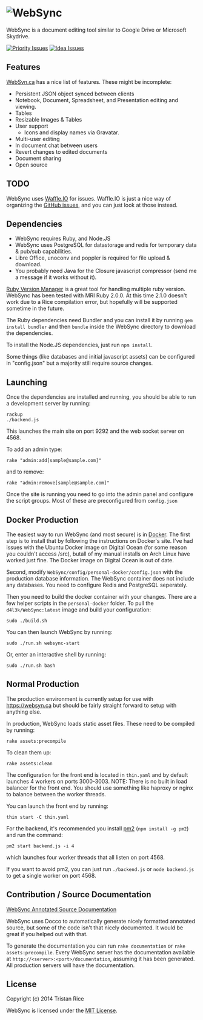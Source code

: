 # ![WebSync](https://github.com/d4l3k/WebSync/raw/master/public/img/logo-github.png)
WebSync is a document editing tool similar to Google Drive or Microsoft Skydrive.

[![Priority Issues](https://badge.waffle.io/d4l3k/WebSync.png?label=ready&title=Issues)](https://waffle.io/d4l3k/WebSync)  [![Idea Issues](https://badge.waffle.io/d4l3k/WebSync.png?label=Low%20Priority&title=Ideas)](https://waffle.io/d4l3k/WebSync)

Features
----
[WebSyn.ca](https://websyn.ca) has a nice list of features. These might be incomplete:

* Persistent JSON object synced between clients
* Notebook, Document, Spreadsheet, and Presentation editing and viewing.
* Tables
* Resizable Images & Tables
* User support
    - Icons and display names via Gravatar.
* Multi-user editing
* In document chat between users
* Revert changes to edited documents
* Document sharing
* Open source

TODO
----
WebSync uses [Waffle.IO](https://waffle.io/d4l3k/WebSync) for issues. Waffle.IO is just a nice way of organizing the [GitHub issues](https://github.com/d4l3k/WebSync/issues), and you can just look at those instead.

Dependencies
----
* WebSync requires Ruby, and Node.JS
* WebSync uses PostgreSQL for datastorage and redis for temporary data & pub/sub capabilities.
* Libre Office, unoconv and poppler is required for file upload & download.
* You probably need Java for the Closure javascript compressor (send me a message if it works without it).

[Ruby Version Manager](https://rvm.io/) is a great tool for handling multiple ruby version. WebSync has been tested with MRI Ruby 2.0.0. At this time 2.1.0 doesn't work due to a Rice compilation error, but hopefully will be supported sometime in the future.

The Ruby dependencies need Bundler and you can install it by running `gem install bundler` and then `bundle` inside the WebSync directory to download the dependencies.

To install the Node.JS dependencies, just run `npm install`.

Some things (like databases and initial javascript assets) can be configured in "config.json" but a majority still require source changes.

Launching
----
Once the dependencies are installed and running, you should be able to run a development server by running:
```
rackup
./backend.js
```
This launches the main site on port 9292 and the web socket server on 4568.

To add an admin type:
```
rake "admin:add[sample@sample.com]"
```
and to remove:
```
rake "admin:remove[sample@sample.com]"
```

Once the site is running you need to go into the admin panel and configure the script groups. Most of these are preconfigured from `config.json`

Docker Production
----
The easiest way to run WebSync (and most secure) is in [Docker](http://www.docker.io/). The first step is to install that by following the instructions on Docker's site. I've had issues with the Ubuntu Docker image on Digital Ocean (for some reason you couldn't access /src), butall of my manual installs on Arch Linux have worked just fine. The Docker image on Digital Ocean is out of date.

Second, modify `WebSync/config/personal-docker/config.json` with the production database information. The WebSync container does not include any databases. You need to configure Redis and PostgreSQL seperately.

Then you need to build the docker container with your changes. There are a few helper scripts in the `personal-docker` folder. To pull the `d4l3k/WebSync:latest` image and build your configuration:
```
sudo ./build.sh
```
You can then launch WebSync by running:
```
sudo ./run.sh websync-start
```
Or, enter an interactive shell by running:
```
sudo ./run.sh bash
```

Normal Production
----

The production environment is currently setup for use with https://websyn.ca but should be fairly straight forward to setup with anything else.

In production, WebSync loads static asset files. These need to be compiled by running:
```
rake assets:precompile
```
To clean them up:
```
rake assets:clean
```

The configuration for the front end is located in `thin.yaml` and by default launches 4 workers on ports 3000-3003. NOTE: There is no built in load balancer for the front end. You should use something like haproxy or nginx to balance between the worker threads.

You can launch the front end by running:
```
thin start -C thin.yaml
```

For the backend, it's recommended you install [pm2](https://github.com/Unitech/pm2) (`npm install -g pm2`) and run the command:
```
pm2 start backend.js -i 4
```
which launches four worker threads that all listen on port 4568.

If you want to avoid pm2, you can just run `./backend.js` or `node backend.js` to get a single worker on port 4568.


Contribution / Source Documentation
----

[WebSync Annotated Source Documentation](https://websyn.ca/documentation)

WebSync uses Docco to automatically generate nicely formatted annotated source, but some of the code isn't that nicely documented. It would be great if you helped out with that. 

To generate the documentation you can run `rake documentation` or `rake assets:precompile`. Every WebSync server has the documentation available at `http://<server>:<port>/documentation`, assuming it has been generated. All production servers will have the documentation.


License
----
Copyright (c) 2014 Tristan Rice

WebSync is licensed under the [MIT License](http://opensource.org/licenses/MIT).
